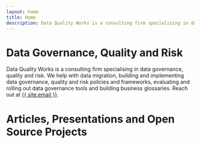 ```yaml
---
layout: home
title: Home
description: Data Quality Works is a consulting firm specialising in data governance, quality and risk. We help with data migration, building data governance, quality and risk policies and frameworks, evaluating and implementing data governance tools and building business glossaries.
---
```


# Data Governance, Quality and Risk

Data Quality Works is a consulting firm specialising in data governance, quality and risk. We help with data migration, building and implementing data governance, quality and risk policies and frameworks, evaluating and rolling out data governance tools and building business glossaries. Reach out at <a href="mailto:{{ site.email }}">{{ site.email }}</a>.

# Articles, Presentations and Open Source Projects
